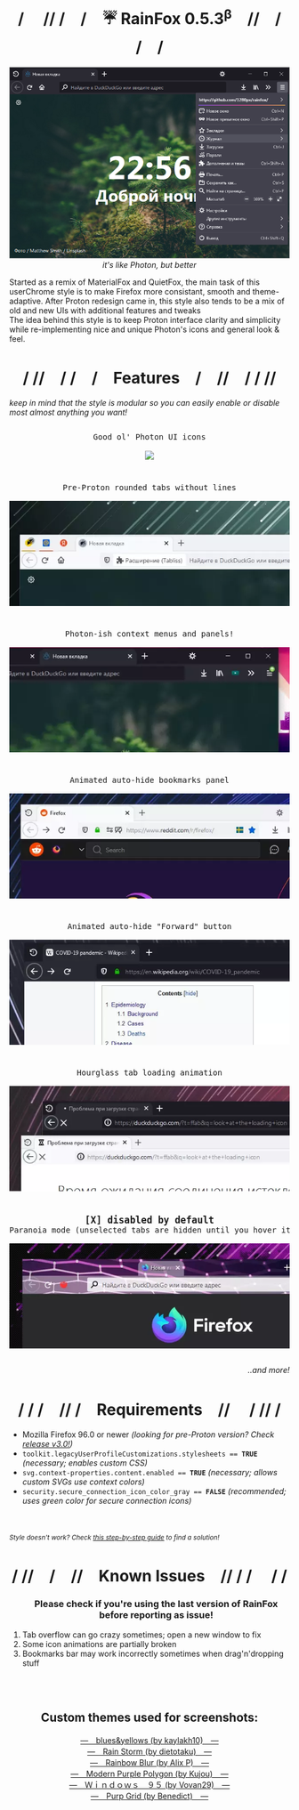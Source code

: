 <h1 align=center>/　 // /　/　☔ RainFox 0.5.3<sup>β</sup>　//　/ /　/</h1>
<p align=center><img src="https://github.com/1280px/rainfox/blob/master/.readme-img/header.png"></img>
<br><i>it's like Photon, but better</i></p>


Started as a remix of MaterialFox and QuietFox, the main task of this userChrome style is to make Firefox more consistant, smooth and theme-adaptive. After Proton redesign came in, this style also tends to be a mix of old and new UIs with additional features and tweaks<br>
The idea behind this style is to keep Proton interface clarity and simplicity while re-implementing nice and unique Photon's icons and general look & feel.


<h1 align=center>/ //　/   /　/　Features　/　//　/ / //</h1>
<i>keep in mind that the style is modular so you can easily enable or disable most almost anything you want!</i>
<pre><p align=center>Good ol' Photon UI icons<br>
<img src="https://github.com/1280px/rainfox/blob/master/.readme-img/feat0.webp" align=center></img></p></pre>
<pre><p align=center>Pre-Proton rounded tabs without lines<br>
<img src="https://github.com/1280px/rainfox/blob/master/.readme-img/feat1.webp" align=center></img></p></pre>
<pre><p align=center>Photon-ish context menus and panels!<br>
<img src="https://github.com/1280px/rainfox/blob/master/.readme-img/feat2.webp" align=center></img></p></pre>
<pre><p align=center>Animated auto-hide bookmarks panel<br>
<img src="https://github.com/1280px/rainfox/blob/master/.readme-img/feat3.webp" align=center></img></p></pre>
<pre><p align=center>Animated auto-hide "Forward" button<br>
<img src="https://github.com/1280px/rainfox/blob/master/.readme-img/feat4.webp" align=center></img></p></pre>
<pre><p align=center>Hourglass tab loading animation<br>
<img src="https://github.com/1280px/rainfox/blob/master/.readme-img/feat5.webp" align=center></img></p></pre>
<pre><p align=center><b><big>[X] disabled by default</big></b><br>Paranoia mode (unselected tabs are hidden until you hover it)<br>
<img src="https://github.com/1280px/rainfox/blob/master/.readme-img/feat6.webp" align=center></img></p></pre>
<p align=right><i>..and more!　　　　</i></p>


<h1 align=center>/ / /　// /　Requirements　//　 / // /</h1><ul>
<li>Mozilla Firefox 96.0 or newer <i>(looking for pre-Proton version? Check <a href="https://github.com/1280px/rainfox/releases/tag/v0.3">release v3.0!</a>)</i>
<li><code>toolkit.legacyUserProfileCustomizations.stylesheets == <b>TRUE</b></code> <i>(necessary; enables custom CSS)</i>
<li><code>svg.context-properties.content.enabled == <b>TRUE</b></code> <i>(necessary; allows custom SVGs use context colors)</i>
<li><code>security.secure_connection_icon_color_gray == <b>FALSE</b></code> <i>(recommended; uses green color for secure connection icons)</i>
</ul>
<!--<b>Style was tested on Firefox 90 @ Windows 10 (100% and 125% scaling).<br>I'll appreciate your feedback from other systems! (especially from macOS and Linux)</b>-->
<br><br>
<small><i>Style doesn't work? Check <a href="https://github.com/1280px/rainfox/blob/master/!!%20help%20help%20style%20doesnt%20work.txt">this step-by-step guide</a> to find a solution!</i></small>


<h1 align=center>/ //　/　//　Known Issues　// / /　 / /</h1><ol>
<h3 align=center>Please check if you're using the last version of RainFox before reporting as issue!</h3>
<li>Tab overflow can go crazy sometimes; open a new window to fix
<li>Some icon animations are partially broken
<li>Bookmarks bar may work incorrectly sometimes when drag'n'dropping stuff</ol>

<br><br>

<h2 align=center>Custom themes used for screenshots:</h3><p align=center>
<a href="https://addons.mozilla.org/ru/firefox/addon/blues-yellows/" target=_blank>—　blues&yellows (by kaylakh10)　—</a><br>
<a href="https://addons.mozilla.org/ru/firefox/addon/rain-storm/" target=_blank>—　Rain Storm (by dietotaku)　—</a><br>
<a href="https://addons.mozilla.org/ru/firefox/addon/rainbow-blur-1/" target=_blank>—　Rainbow Blur (by Alix P)　—</a><br>
<a href="https://addons.mozilla.org/ru/firefox/addon/modern-purple-polygon/" target=_blank>—　Modern Purple Polygon (by Kujou)　—</a><br>
<a href="https://addons.mozilla.org/ru/firefox/addon/windows95aesthetic/" target=_blank>—　Ｗｉｎｄｏｗｓ　９５ (by Vovan29)　—</a><br>
<a href="https://addons.mozilla.org/ru/firefox/addon/purp-grid/" target=_blank>—　Purp Grid (by Benedict)　—</a></p>
